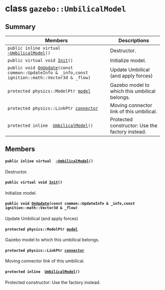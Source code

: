 # class `gazebo::UmbilicalModel` 

## Summary

 Members                        | Descriptions                                
--------------------------------|---------------------------------------------
`public inline virtual  `[`~UmbilicalModel`](#classgazebo_1_1_umbilical_model_1a6219268fde521f1873477227342e22f8)`()` | Destructor.
`public virtual void `[`Init`](#classgazebo_1_1_umbilical_model_1adbc3a2261e2f18bf139ebcd4bdad9a2e)`()` | Initialize model.
`public void `[`OnUpdate`](#classgazebo_1_1_umbilical_model_1ae2c720369c5eea2d3562a73d9031571b)`(const common::UpdateInfo & _info,const ignition::math::Vector3d & _flow)` | Update Umbilical (and apply forces)
`protected physics::ModelPtr `[`model`](#classgazebo_1_1_umbilical_model_1a48ea9fa0b8db157b948b1a6f21e94be1) | Gazebo model to which this umbilical belongs.
`protected physics::LinkPtr `[`connector`](#classgazebo_1_1_umbilical_model_1a83ea6576e2b766d962be574e576413bd) | Moving connector link of this umbilical.
`protected inline  `[`UmbilicalModel`](#classgazebo_1_1_umbilical_model_1a71941e80b15a64440d87138956e93774)`()` | Protected constructor: Use the factory instead.

## Members

#### `public inline virtual  `[`~UmbilicalModel`](#classgazebo_1_1_umbilical_model_1a6219268fde521f1873477227342e22f8)`()` 

Destructor.

#### `public virtual void `[`Init`](#classgazebo_1_1_umbilical_model_1adbc3a2261e2f18bf139ebcd4bdad9a2e)`()` 

Initialize model.

#### `public void `[`OnUpdate`](#classgazebo_1_1_umbilical_model_1ae2c720369c5eea2d3562a73d9031571b)`(const common::UpdateInfo & _info,const ignition::math::Vector3d & _flow)` 

Update Umbilical (and apply forces)

#### `protected physics::ModelPtr `[`model`](#classgazebo_1_1_umbilical_model_1a48ea9fa0b8db157b948b1a6f21e94be1) 

Gazebo model to which this umbilical belongs.

#### `protected physics::LinkPtr `[`connector`](#classgazebo_1_1_umbilical_model_1a83ea6576e2b766d962be574e576413bd) 

Moving connector link of this umbilical.

#### `protected inline  `[`UmbilicalModel`](#classgazebo_1_1_umbilical_model_1a71941e80b15a64440d87138956e93774)`()` 

Protected constructor: Use the factory instead.

